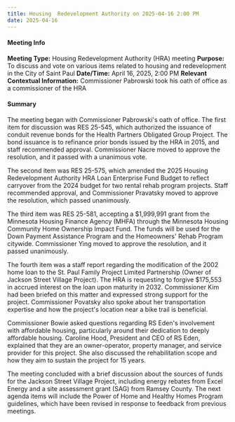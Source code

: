 ```yaml
---
title: Housing  Redevelopment Authority on 2025-04-16 2:00 PM
date: 2025-04-16
---
```

#### Meeting Info
**Meeting Type:** Housing Redevelopment Authority (HRA) meeting
**Purpose:** To discuss and vote on various items related to housing and redevelopment in the City of Saint Paul
**Date/Time:** April 16, 2025, 2:00 PM
**Relevant Contextual Information:** Commissioner Pabrowski took his oath of office as a commissioner of the HRA

#### Summary
The meeting began with Commissioner Pabrowski's oath of office. The first item for discussion was RES 25-545, which authorized the issuance of conduit revenue bonds for the Health Partners Obligated Group Project. The bond issuance is to refinance prior bonds issued by the HRA in 2015, and staff recommended approval. Commissioner Nacre moved to approve the resolution, and it passed with a unanimous vote.

The second item was RES 25-575, which amended the 2025 Housing Redevelopment Authority HRA Loan Enterprise Fund Budget to reflect carryover from the 2024 budget for two rental rehab program projects. Staff recommended approval, and Commissioner Pravatsky moved to approve the resolution, which passed unanimously.

The third item was RES 25-581, accepting a $1,999,991 grant from the Minnesota Housing Finance Agency (MHFA) through the Minnesota Housing Community Home Ownership Impact Fund. The funds will be used for the Down Payment Assistance Program and the Homeowners' Rehab Program citywide. Commissioner Ying moved to approve the resolution, and it passed unanimously.

The fourth item was a staff report regarding the modification of the 2002 home loan to the St. Paul Family Project Limited Partnership (Owner of Jackson Street Village Project). The HRA is requesting to forgive $175,553 in accrued interest on the loan upon maturity in 2032. Commissioner Kim had been briefed on this matter and expressed strong support for the project. Commissioner Povatsky also spoke about her transportation expertise and how the project's location near a bike trail is beneficial.

Commissioner Bowie asked questions regarding RS Eden's involvement with affordable housing, particularly around their dedication to deeply affordable housing. Caroline Hood, President and CEO of RS Eden, explained that they are an owner-operator, property manager, and service provider for this project. She also discussed the rehabilitation scope and how they aim to sustain the project for 15 years.

The meeting concluded with a brief discussion about the sources of funds for the Jackson Street Village Project, including energy rebates from Excel Energy and a site assessment grant (SAG) from Ramsey County. The next agenda items will include the Power of Home and Healthy Homes Program guidelines, which have been revised in response to feedback from previous meetings.

